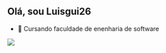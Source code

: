 ## Olá, sou Luisgui26

- 🌱 Cursando faculdade de enenharia de software

<picture>
<source 
  srcset="https://github-readme-stats.vercel.app/api?username=Luisgui26&show_icons=true&theme=dark"
  media="(prefers-color-scheme: dark)"
/>
<source
  srcset="https://github-readme-stats.vercel.app/api?username=Luisgui26&show_icons=true"
  media="(prefers-color-scheme: light), (prefers-color-scheme: no-preference)"
/>
<img src="https://github-readme-stats.vercel.app/api?username=Luisgui26&show_icons=true" />
</picture>

